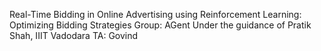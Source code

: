Real-Time Bidding in Online Advertising using Reinforcement Learning: Optimizing Bidding Strategies
Group: AGent
Under the guidance of
Pratik Shah, IIIT Vadodara
TA: Govind
